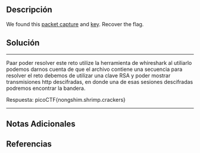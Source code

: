 ## Descripción

We found this [packet capture](https://jupiter.challenges.picoctf.org/static/0c84d3636dd088d9fe4efd5d0d869a06/capture.pcap) and [key](https://jupiter.challenges.picoctf.org/static/0c84d3636dd088d9fe4efd5d0d869a06/picopico.key). Recover the flag.
## Solución

***
Paar poder resolver este reto utilize la herramienta de whireshark al utiliarlo podemos darnos cuenta de que el archivo contiene una secuencia para resolver el reto debemos de utilizar una clave RSA y poder mostrar transmisiones http descifradas, en donde una de esas sesiones descifradas podremos encontrar la bandera.

Respuesta: picoCTF{nongshim.shrimp.crackers}
***
## Notas Adicionales

## Referencias